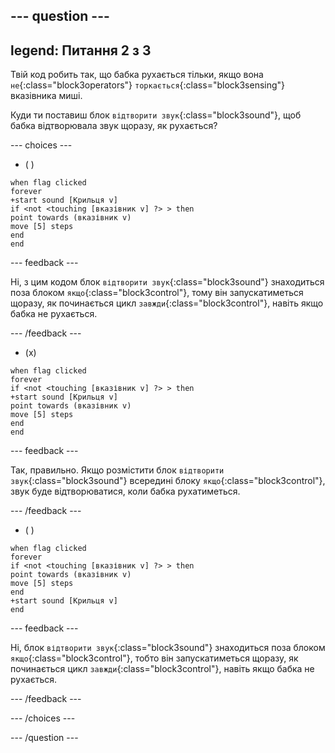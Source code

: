 
--- question ---
---
legend: Питання 2 з 3
---

Твій код робить так, що бабка рухається тільки, якщо вона `не`{:class="block3operators"} `торкається`{:class="block3sensing"} вказівника миші.

Куди ти поставиш блок `відтворити звук`{:class="block3sound"}, щоб бабка відтворювала звук щоразу, як рухається?

--- choices ---

- ( )

```blocks3
when flag clicked
forever
+start sound [Крильця v]
if <not <touching [вказівник v] ?> > then
point towards (вказівник v)
move [5] steps
end
end
```

--- feedback ---

Ні, з цим кодом блок `відтворити звук`{:class="block3sound"} знаходиться поза блоком `якщо`{:class="block3control"}, тому він запускатиметься щоразу, як починається цикл `завжди`{:class="block3control"}, навіть якщо бабка не рухається.

--- /feedback ---

- (x)

```blocks3
when flag clicked
forever
if <not <touching [вказівник v] ?> > then
+start sound [Крильця v]
point towards (вказівник v)
move [5] steps
end
end
```

  --- feedback ---

Так, правильно. Якщо розмістити блок `відтворити звук`{:class="block3sound"} всередині блоку `якщо`{:class="block3control"}, звук буде відтворюватися, коли бабка рухатиметься.

  --- /feedback ---

- ( )


```blocks3
when flag clicked
forever
if <not <touching [вказівник v] ?> > then
point towards (вказівник v)
move [5] steps
end
+start sound [Крильця v]
end
```

  --- feedback ---

Ні, блок `відтворити звук`{:class="block3sound"} знаходиться поза блоком `якщо`{:class="block3control"}, тобто він запускатиметься щоразу, як починається цикл `завжди`{:class="block3control"}, навіть якщо бабка не рухається.

  --- /feedback ---

--- /choices ---

--- /question ---
